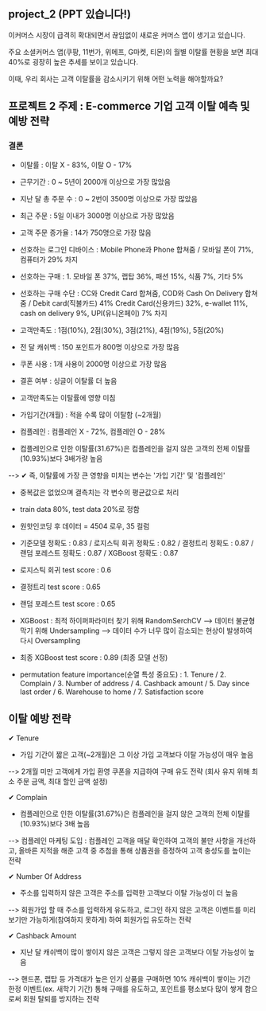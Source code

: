 
## project_2 (PPT 있습니다!)


이커머스 시장이 급격히 확대되면서 끊임없이 새로운 커머스 앱이 생기고 있습니다.

주요 소셜커머스 앱(쿠팡, 11번가, 위메프, G마켓, 티몬)의 월별 이탈률 현황을 보면 최대 40%로 굉장히 높은 추세를 보이고 있습니다.

이때, 우리 회사는 고객 이탈률을 감소시키기 위해 어떤 노력을 해야할까요?



## 프로젝트 2 주제 : E-commerce 기업 고객 이탈 예측 및 예방 전략



### 결론

- 이탈률 : 이탈 X - 83%, 이탈 O - 17%

- 근무기간 : 0 ~ 5년이 2000개 이상으로 가장 많았음

- 지난 달 총 주문 수 : 0 ~ 2번이 3500명 이상으로 가장 많았음

- 최근 주문 : 5일 이내가 3000명 이상으로 가장 많았음

- 고객 주문 증가율 : 14가 750명으로 가장 많음

- 선호하는 로그인 디바이스 : Mobile Phone과 Phone 합쳐줌 / 모바일 폰이 71%, 컴퓨터가 29% 차지

- 선호하는 구매 : 1. 모바일 폰 37%, 랩탑 36%, 패션 15%, 식품 7%, 기타 5%

- 선호하는 구매 수단 : CC와 Credit Card 합쳐줌, COD와 Cash On Delivery 합쳐줌 / Debit card(직불카드) 41% Credit Card(신용카드) 32%, e-wallet 11%, cash on delivery 9%, UPI(유니온페이) 7% 차지

- 고객만족도 : 1점(10%), 2점(30%), 3점(21%), 4점(19%), 5점(20%)

- 전 달 캐쉬백 : 150 포인트가 800명 이상으로 가장 많음

- 쿠폰 사용 : 1개 사용이 2000명 이상으로 가장 많음

- 결혼 여부 : 싱글이 이탈률 더 높음

- 고객만족도는 이탈률에 영향 미침

- 가입기간(개월) : 적을 수록 많이 이탈함 (~2개월)

- 컴플레인 : 컴플레인 X - 72%, 컴플레인 O - 28%

- 컴플레인으로 인한 이탈률(31.67%)은 컴플레인을 걸지 않은 고객의 전체 이탈률(10.93%)보다 3배가량 높음

--> ✔ 즉, 이탈률에 가장 큰 영향을 미치는 변수는 '가입 기간' 및 '컴플레인'


- 중복값은 없었으며 결측치는 각 변수의 평균값으로 처리

- train data 80%, test data 20%로 정함

- 원핫인코딩 후 데이터 = 4504 로우, 35 컬럼

- 기준모델 정확도 : 0.83 / 로지스틱 회귀 정확도 : 0.82 / 결정트리 정확도 : 0.87 / 랜덤 포레스트 정확도 : 0.87 / XGBoost 정확도 : 0.87

- 로지스틱 회귀 test score : 0.6

- 결정트리 test score : 0.65

- 랜덤 포레스트 test score : 0.65

- XGBoost : 최적 하이퍼파라미터 찾기 위해 RandomSerchCV --> 데이터 불균형 막기 위해 Undersampling --> 데이터 수가 너무 많이 감소되는 현상이 발생하여 다시 Oversampling

- 최종 XGBoost test score : 0.89 (최종 모델 선정)

- permutation feature importance(순열 특성 중요도) : 1. Tenure / 2. Complain / 3. Number of address / 4. Cashback amount / 5. Day since last order / 6. Warehouse to home / 7. Satisfaction score



## 이탈 예방 전략

✔ Tenure  
- 가입 기간이 짧은 고객(~2개월)은 그 이상 가입 고객보다 이탈 가능성이 매우 높음

--> 2개월 미만 고객에게 가입 환영 쿠폰을 지급하여 구매 유도 전략 (회사 유지 위해 최소 주문 금액, 최대 할인 금액 설정)


✔ Complain  
- 컴플레인으로 인한 이탈률(31.67%)은 컴플레인을 걸지 않은 고객의 전체 이탈률(10.93%)보다 3배 높음

--> 컴플레인 마케팅 도입 : 컴플레인 고객을 매달 확인하여 고객의 불만 사항을 개선하고, 올바른 지적을 해준 고객 중 추첨을 통해 상품권을 증정하여 고객 충성도를 높이는 전략


✔ Number Of Address
- 주소를 입력하지 않은 고객은 주소를 입력한 고객보다 이탈 가능성이 더 높음

--> 회원가입 할 때 주소를 입력하게 유도하고, 로그인 하지 않은 고객은 이벤트를 미리보기만 가능하게(참여하지 못하게) 하여 회원가입 유도하는 전략


✔ Cashback Amount  
- 지난 달 캐쉬백이 많이 쌓이지 않은 고객은 그렇지 않은 고객보다 이탈 가능성이 높음

--> 핸드폰, 랩탑 등 가격대가 높은 인기 상품을 구매하면 10% 캐쉬백이 쌓이는 기간 한정 이벤트(ex. 새학기 기간) 통해 구매를 유도하고, 포인트를 평소보다 많이 쌓게 함으로써 회원 탈퇴를 방지하는 전략

